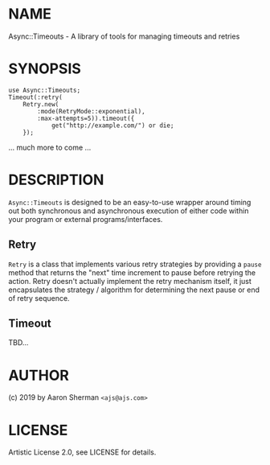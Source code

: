 # NAME

Async::Timeouts - A library of tools for managing timeouts and retries

# SYNOPSIS

```perl6
use Async::Timeouts;
Timeout(:retry(
	Retry.new(
		:mode(RetryMode::exponential),
		:max-attempts=5)).timeout({
			get("http://example.com/") or die;
	});
```

... much more to come ...

# DESCRIPTION

`Async::Timeouts` is designed to be an easy-to-use wrapper around
timing out both synchronous and asynchronous execution of either
code within your program or external programs/interfaces.

## Retry

`Retry` is a class that implements various retry
strategies by providing a `pause` method that returns the "next"
time increment to pause before retrying the action. Retry doesn't
actually implement the retry mechanism itself, it just encapsulates
the strategy / algorithm for determining the next pause or end of
retry sequence.

## Timeout

TBD...

# AUTHOR

(c) 2019 by Aaron Sherman `<ajs@ajs.com>`

# LICENSE

Artistic License 2.0, see LICENSE for details.
